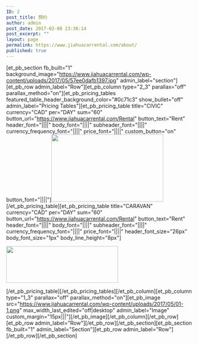 ```yaml
---
ID: 2
post_title: 预约
author: admin
post_date: 2017-02-08 23:36:14
post_excerpt: ""
layout: page
permalink: https://www.jiahuacarrental.com/about/
published: true
---
```

[et_pb_section fb_built="1" background_image="https://www.jiahuacarrental.com/wp-content/uploads/2017/05/57ee0dafb1397.jpg" admin_label="section"][et_pb_row admin_label="Row"][et_pb_column type="2_3" parallax="off" parallax_method="on"][et_pb_pricing_tables featured_table_header_background_color="#0c71c3" show_bullet="off" admin_label="Pricing Tables"][et_pb_pricing_table title="CIVIC" currency="CAD" per="DAY" sum="60" button_url="https://www.jiahuacarrental.com/Rental" button_text="Rent" header_font="||||" body_font="||||" subheader_font="||||" currency_frequency_font="||||" price_font="||||" custom_button="on" button_font="||||"]<img class="size-medium wp-image-78 aligncenter" src="https://www.jiahuacarrental.com/wp-content/uploads/2017/05/02-300x98.png" alt="" width="300" height="180" />[/et_pb_pricing_table][et_pb_pricing_table title="CARAVAN" currency="CAD" per="DAY" sum="60" button_url="https://www.jiahuacarrental.com/Rental" button_text="Rent" header_font="||||" body_font="||||" subheader_font="||||" currency_frequency_font="||||" price_font="||||" header_font_size="26px" body_font_size="1px" body_line_height="8px"]<p><a href="https://www.jiahuacarrental.com/wp-content/uploads/2017/05/03.png"><img src="https://www.jiahuacarrental.com/wp-content/uploads/2017/05/03-300x98.png" width="300" height="98" alt="" class="wp-image-79 alignnone size-medium" /></a></p>[/et_pb_pricing_table][/et_pb_pricing_tables][/et_pb_column][et_pb_column type="1_3" parallax="off" parallax_method="on"][et_pb_image src="https://www.jiahuacarrental.com/wp-content/uploads/2017/05/01-1.png" max_width_last_edited="off|desktop" admin_label="Image" custom_margin="15px|||"][/et_pb_image][/et_pb_column][/et_pb_row][et_pb_row admin_label="Row"][/et_pb_row][/et_pb_section][et_pb_section fb_built="1" admin_label="Section"][et_pb_row admin_label="Row"][/et_pb_row][/et_pb_section]